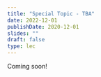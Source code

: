 ```yaml
---
title: "Special Topic - TBA"
date: 2022-12-01
publishDate: 2020-12-01
slides: ""
draft: false
type: lec
---
```


Coming soon!
